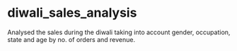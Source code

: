 # diwali_sales_analysis
Analysed the sales during the diwali taking into account gender, occupation, state and age by no. of orders and revenue.

